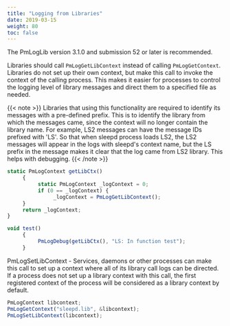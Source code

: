 ```yaml
---
title: "Logging from Libraries"
date: 2019-03-15
weight: 80
toc: false
---
```


The PmLogLib version 3.1.0 and submission 52 or later is recommended.

Libraries should call `PmLogGetLibContext` instead of calling `PmLogGetContext`. Libraries do not set up their own context, but make this call to invoke the context of the calling process. This makes it easier for processes to control the logging level of library messages and direct them to a specified file as needed.

{{< note >}}
Libraries that using this functionality are required to identify its messages with a pre-defined prefix. This is to identify the library from which the messages came, since the context will no longer contain the library name. For example, LS2 messages can have the message IDs prefixed with 'LS'. So that when sleepd process loads LS2, the LS2 messages will appear in the logs with sleepd's context name, but the LS prefix in the message makes it clear that the log came from LS2 library. This helps with debugging.
{{< /note >}}

``` javascript
static PmLogContext getLibCtx()
     {
          static PmLogContext _logContext = 0;
          if (0 == _logContext) {
               _logContext = PmLogGetLibContext();
     }
     return _logContext;
}

void test()
     {
          PmLogDebug(getLibCtx(), "LS: In function test");
     }
```

PmLogSetLibContext - Services, daemons or other processes can make this call to set up a context where all of its library call logs can be directed. If a process does not set up a library context with this call, the first registered context of the process will be considered as a library context by default.

``` javascript
PmLogContext libcontext;
PmLogGetContext("sleepd.lib", &libcontext);
PmLogSetLibContext(libcontext);
```
